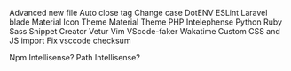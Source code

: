 Advanced new file
Auto close tag
Change case
DotENV
ESLint
Laravel blade
Material Icon Theme
Material Theme
PHP Intelephense
Python
Ruby
Sass
Snippet Creator
Vetur
Vim
VScode-faker
Wakatime
Custom CSS and JS import
Fix vsccode checksum

Npm Intellisense?
Path Intellisense?

